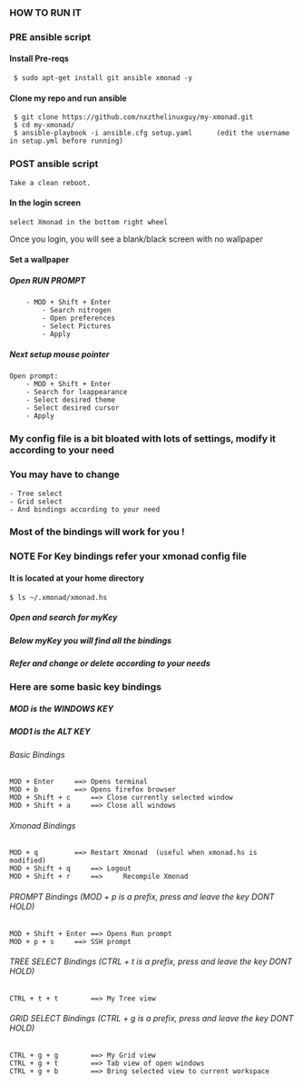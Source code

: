 ### HOW TO RUN IT
### PRE ansible script

#### Install Pre-reqs
	 $ sudo apt-get install git ansible xmonad -y

#### Clone my repo and run ansible
	 $ git clone https://github.com/nxzthelinuxguy/my-xmonad.git
	 $ cd my-xmonad/
	 $ ansible-playbook -i ansible.cfg setup.yaml      (edit the username in setup.yml before running)

### POST ansible script
	Take a clean reboot.

#### In the login screen 
	select Xmonad in the bottom right wheel  
Once you login, you will see a blank/black screen with no wallpaper

#### Set a wallpaper

##### Open RUN PROMPT
		- MOD + Shift + Enter
			- Search nitrogen 
			- Open preferences
			- Select Pictures 
			- Apply

##### Next setup mouse pointer
	Open prompt:
		- MOD + Shift + Enter
		- Search for lxappearance
		- Select desired theme
		- Select desired cursor
		- Apply

### My config file is a bit bloated with lots of settings, modify it according to your need
### You may have to change 
	- Tree select
	- Grid select 
	- And bindings according to your need 
### Most of the bindings will work for you !

### NOTE For Key bindings refer your xmonad config file
#### It is located at your home directory
	$ ls ~/.xmonad/xmonad.hs 

##### Open and search for myKey
##### Below myKey you will find all the bindings
##### Refer and change or delete according to your needs

### Here are some basic key bindings
#####	MOD is the WINDOWS KEY
#####	MOD1 is the ALT KEY
###### Basic Bindings
	MOD + Enter		==>	Opens terminal
	MOD + b			==>	Opens firefox browser
	MOD + Shift + c		==>	Close currently selected window
	MOD + Shift + a		==>	Close all windows
###### Xmonad Bindings
	MOD + q			==>	Restart Xmonad  (useful when xmonad.hs is modified)
	MOD + Shift + q		==>	Logout
	MOD + Shift + r		==> 	Recompile Xmonad
###### PROMPT Bindings (MOD + p is a prefix, press and leave the key DONT HOLD)
	MOD + Shift + Enter	==>	Opens Run prompt
	MOD + p + s		==>	SSH prompt 
###### TREE SELECT Bindings (CTRL + t is a prefix, press and leave the key DONT HOLD)
	CTRL + t + t		==>	My Tree view
###### GRID SELECT Bindings (CTRL + g is a prefix, press and leave the key DONT HOLD)	
	CTRL + g + g		==>	My Grid view
	CTRL + g + t		==>	Tab view of open windows
	CTRL + g + b		==>	Bring selected view to current workspace

